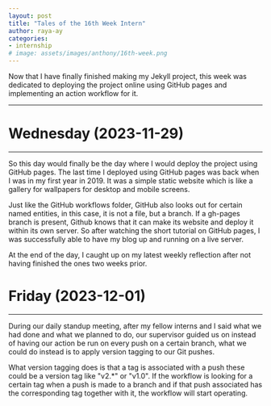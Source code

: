 ```yaml
---
layout: post
title: "Tales of the 16th Week Intern"
author: raya-ay
categories: 
- internship
# image: assets/images/anthony/16th-week.png
---
```


Now that I have finally finished making my Jekyll project, this week was dedicated to deploying the project online using GitHub pages and implementing an action workflow for it.

---


# Wednesday (2023-11-29)
---

So this day would finally be the day where I would deploy the project using GitHub pages. The last time I deployed using GitHub pages was back when I was in my first year in 2019. It was a simple static website which is like a gallery for wallpapers for desktop and mobile screens.

Just like the GitHub workflows folder, GitHub also looks out for certain named entities, in this case, it is not a file, but a branch. If a gh-pages branch is present, Github knows that it can make its website and deploy it within its own server. So after watching the short tutorial on GitHub pages, I was successfully able to have my blog up and running on a live server.

At the end of the day, I caught up on my latest weekly reflection after not having finished the ones two weeks prior.

# Friday (2023-12-01)
---

During our daily standup meeting, after my fellow interns and I said what we had done and what we planned to do, our supervisor guided us on instead of having our action be run on every push on a certain branch, what we could do instead is to apply version tagging to our Git pushes.

What version tagging does is that a tag is associated with a push these could be a version tag like "v2.\*" or "v1.0". If the workflow is looking for a certain tag when a push is made to a branch and if that push associated has the corresponding tag together with it, the workflow will start operating. 
